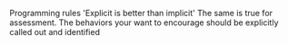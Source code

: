 
Programming rules
'Explicit is better than implicit'
The same is true for assessment.
The behaviors your want to encourage should be explicitly called out and identified